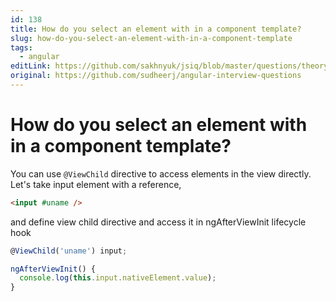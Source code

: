 ```yaml
---
id: 138
title: How do you select an element with in a component template?
slug: how-do-you-select-an-element-with-in-a-component-template
tags:
  - angular
editLink: https://github.com/sakhnyuk/jsiq/blob/master/questions/theory/angular/138.md
original: https://github.com/sudheerj/angular-interview-questions
---
```


# How do you select an element with in a component template?

You can use `@ViewChild` directive to access elements in the view directly. Let's take input element with a reference,

```html
<input #uname />
```

and define view child directive and access it in ngAfterViewInit lifecycle hook

```javascript
@ViewChild('uname') input;

ngAfterViewInit() {
  console.log(this.input.nativeElement.value);
}
```
